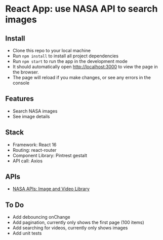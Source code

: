 # React App: use NASA API to search images

## Install
- Clone this repo to your local machine
- Run `npm install` to install all project dependencies
- Run `npm start` to run the app in the development mode
- It should automatically open [http://localhost:3000](http://localhost:3000) to view the page in the browser.
- The page will reload if you make changes, or see any errors in the console


## Features
- Search NASA images
- See image details 

## Stack
- Framework: React 16
- Routing: react-router
- Component Library: Pintrest gestalt 
- API call: Axios
 
 ## APIs
 - [NASA APIs: Image and Video Library](https://api.nasa.gov/)

 ## To Do
 - Add debouncing onChange
 - Add pagination, currently only shows the first page (100 items)
 - Add searching for videos, currently only shows images
 - Add unit tests
 
 
